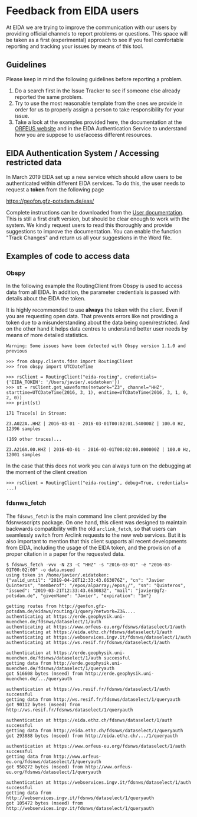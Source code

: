 # Feedback from EIDA users

At EIDA we are trying to improve the communication with our users by providing official channels to report problems or questions. This space will be taken as a first (experimental) approach to see if you feel comfortable reporting and tracking your issues by means of this tool.

## Guidelines
Please keep in mind the following guidelines before reporting a problem.

1. Do a search first in the Issue Tracker to see if someone else already reported the same problem.
1. Try to use the most reasonable template from the ones we provide in order for us to properly assign a person to take responsibility for your issue.
1. Take a look at the examples provided here, the documentation at the [ORFEUS website][ORFEUS-web] and in the EIDA Authentication Service to understand how you are suppose to use/access different resources.

## EIDA Authentication System / Accessing restricted data
In March 2019 EIDA set up a new service which should allow users to be authenticated within different EIDA services. To do this, the user needs to request a **token** from the following page

https://geofon.gfz-potsdam.de/eas/

Complete instructions can be downloaded from the [User documentation](https://geofon.gfz-potsdam.de/eas/EIDAAuthenticationService.pdf). This is still a first draft version, but should be clear enough to work with the system.
We kindly request users to read this thoroughly and provide suggestions to improve the documentation. You can enable the function "Track Changes" and return us all your suggestions in the Word file.

## Examples of code to access data

### Obspy
In the following example the RoutingClient from Obspy is used to access data from all EIDA. In addition, the parameter credentials is passed with details about the EIDA the token.

It is highly recommended to use **always** the token with the client. Even if you are requesting open data. That prevents errors like not providing a token due to a misunderstanding about the data being open/restricted. And on the other hand it helps data centres to understand better user needs by means of more detailed statistics.

`Warning: Some issues have been detected with Obspy version 1.1.0 and previous` 

    >>> from obspy.clients.fdsn import RoutingClient
    >>> from obspy import UTCDateTime
    
    >>> rsClient = RoutingClient("eida-routing", credentials={'EIDA_TOKEN': '/Users/javier/.eidatoken'})
    >>> st = rsClient.get_waveforms(network="Z3", channel="HHZ", starttime=UTCDateTime(2016, 3, 1), endtime=UTCDateTime(2016, 3, 1, 0, 2, 0))
    >>> print(st)
    
    171 Trace(s) in Stream:
    
    Z3.A022A..HHZ | 2016-03-01 - 2016-03-01T00:02:01.540000Z | 100.0 Hz, 12396 samples
    
    (169 other traces)...
    
    Z3.A216A.00.HHZ | 2016-03-01 - 2016-03-01T00:02:00.000000Z | 100.0 Hz, 12001 samples

In the case that this does not work you can always turn on the debugging at the moment of the client creation

    >>> rsClient = RoutingClient("eida-routing", debug=True, credentials= ...)

### fdsnws_fetch
The `fdsnws_fetch` is the main command line client provided by the fdsnwsscripts package. On one hand, this client was designed to maintain backwards compatibility with the old `arclink_fetch`, so that users can seamlessly switch from Arclink requests to the new web services. But it is also important to mention that this client supports all recent developments from EIDA, including the usage of the EIDA token, and the provision of a proper citation in a paper for the requested data.

    $ fdsnws_fetch -vvv -N Z3 -C "HHZ" -s "2016-03-01" -e "2016-03-01T00:02:00" -o data.mseed 
    using token in /home/javier/.eidatoken:
    {"valid_until": "2019-04-20T12:33:43.663076Z", "cn": "Javier Quinteros", "memberof": "/epos/alparray;/epos;/", "sn": "Quinteros", "issued": "2019-03-21T12:33:43.663083Z", "mail": "javier@gfz-potsdam.de", "givenName": "Javier", "expiration": "1m"}
    
    getting routes from http://geofon.gfz-potsdam.de/eidaws/routing/1/query?network=Z3&....
    authenticating at https://erde.geophysik.uni-muenchen.de/fdsnws/dataselect/1/auth
    authenticating at https://www.orfeus-eu.org/fdsnws/dataselect/1/auth
    authenticating at https://eida.ethz.ch/fdsnws/dataselect/1/auth
    authenticating at https://webservices.ingv.it/fdsnws/dataselect/1/auth
    authenticating at https://ws.resif.fr/fdsnws/dataselect/1/auth
    
    authentication at https://erde.geophysik.uni-muenchen.de/fdsnws/dataselect/1/auth successful
    getting data from http://erde.geophysik.uni-muenchen.de/fdsnws/dataselect/1/queryauth
    got 516608 bytes (mseed) from http://erde.geophysik.uni-muenchen.de/.../queryauth
    
    authentication at https://ws.resif.fr/fdsnws/dataselect/1/auth successful
    getting data from http://ws.resif.fr/fdsnws/dataselect/1/queryauth
    got 90112 bytes (mseed) from http://ws.resif.fr/fdsnws/dataselect/1/queryauth 
    
    authentication at https://eida.ethz.ch/fdsnws/dataselect/1/auth successful
    getting data from http://eida.ethz.ch/fdsnws/dataselect/1/queryauth
    got 293888 bytes (mseed) from http://eida.ethz.ch/.../1/queryauth
    
    authentication at https://www.orfeus-eu.org/fdsnws/dataselect/1/auth successful
    getting data from http://www.orfeus-eu.org/fdsnws/dataselect/1/queryauth
    got 950272 bytes (mseed) from http://www.orfeus-eu.org/fdsnws/dataselect/1/queryauth
    
    authentication at https://webservices.ingv.it/fdsnws/dataselect/1/auth successful
    getting data from http://webservices.ingv.it/fdsnws/dataselect/1/queryauth
    got 105472 bytes (mseed) from http://webservices.ingv.it/fdsnws/dataselect/1/queryauth


[ORFEUS-web]: http://www.orfeus-eu.org/
